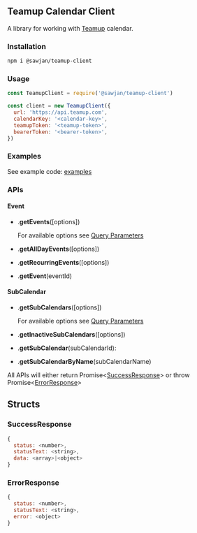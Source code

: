 ## Teamup Calendar Client

A library for working with [Teamup](https://www.teamup.com/) calendar.

### Installation

```bash
npm i @sawjan/teamup-client
```

### Usage

```js
const TeamupClient = require('@sawjan/teamup-client')

const client = new TeamupClient({
  url: 'https://api.teamup.com',
  calendarKey: '<calendar-key>',
  teamupToken: '<teamup-token>',
  bearerToken: '<bearer-token>',
})
```

### Examples

See example code: [examples](./examples/)

### APIs

#### **Event**

- .**getEvents**([options])

  For available options see [Query Parameters](https://apidocs.teamup.com/docs/api/0f9f896800ffe-get-events-collection-get-events-changed-search-events#Query-Parameters)

- .**getAllDayEvents**([options])
- .**getRecurringEvents**([options])
- .**getEvent**(eventId)

#### **SubCalendar**

- .**getSubCalendars**([options])

  For available options see [Query Parameters](https://apidocs.teamup.com/docs/api/046361930f27a-get-a-collection-of-sub-calendars#Query-Parameters)

- .**getInactiveSubCalendars**([options])
- .**getSubCalendar**(subCalendarId):
- .**getSubCalendarByName**(subCalendarName)

All APIs will either return Promise\<[SuccessResponse](#successresponse)\> or throw Promise\<[ErrorResponse](#errorresponse)\>

## Structs

### SuccessResponse

```js
{
  status: <number>,
  statusText: <string>,
  data: <array>|<object>
}
```

### ErrorResponse

```js
{
  status: <number>,
  statusText: <string>,
  error: <object>
}
```
